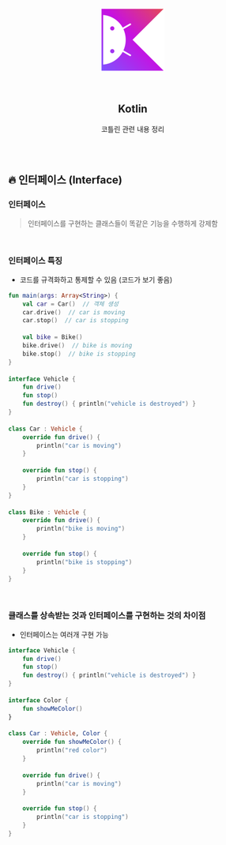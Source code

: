 <div align="center">
  <p>
    <img src="../README.assets/kotlin-hero.png">
  </p>
  <br>
  <h2>Kotlin</h2>
  <p>코틀린 관련 내용 정리</p>
  <br>
  <br>
</div>

## 🔥 인터페이스 (Interface)

### 인터페이스

> 인터페이스를 구현하는 클래스들이 똑같은 기능을 수행하게 강제함
>

<br>

### 인터페이스 특징

- 코드를 규격화하고 통제할 수 있음 (코드가 보기 좋음)

```kotlin
fun main(args: Array<String>) {
    val car = Car()  // 객체 생성
    car.drive()  // car is moving
    car.stop()  // car is stopping
  
    val bike = Bike()
    bike.drive()  // bike is moving
    bike.stop()  // bike is stopping
}

interface Vehicle {
    fun drive()
    fun stop()
    fun destroy() { println("vehicle is destroyed") }
}

class Car : Vehicle {
    override fun drive() {
        println("car is moving")
    } 
  
  	override fun stop() {
        println("car is stopping")
    }
}

class Bike : Vehicle {
    override fun drive() {
        println("bike is moving")
    } 
  
    override fun stop() {
        println("bike is stopping")
    }
}
```

<br>

### 클래스를 상속받는 것과 인터페이스를 구현하는 것의 차이점

- 인터페이스는 여러개 구현 가능

```kotlin
interface Vehicle {
    fun drive()
    fun stop()
    fun destroy() { println("vehicle is destroyed") }
}

interface Color {
    fun showMeColor()
}

class Car : Vehicle, Color {
    override fun showMeColor() {
        println("red color")
    } 
  
  	override fun drive() {
        println("car is moving")
    } 
  
  	override fun stop() {
        println("car is stopping")
    }
}
```
